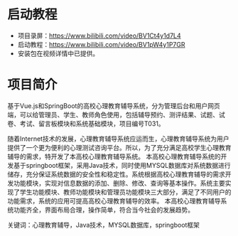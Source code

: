 # 启动教程

- 项目录屏：https://www.bilibili.com/video/BV1Ct4y1d7L4
- 启动教程：https://www.bilibili.com/video/BV1pW4y1P7GR
- 安装包在视频详情中已提供。


# 项目简介
基于Vue.js和SpringBoot的高校心理教育辅导系统，分为管理后台和用户网页端，可以给管理员、学生、教师角色使用，包括辅导预约、测评结果、试题、试卷、考试、留言板模块和系统基础模块，项目编号T031。

随着Internet技术的发展，心理教育辅导系统应运而生，心理教育辅导系统为用户提供了一个更为便利的心理测试咨询平台。所以，为了充分满足高校学生心理教育辅导的需求，特开发了本高校心理教育辅导系统。
本高校心理教育辅导系统的开发基于springboot框架，采用Java技术，同时使用MYSQL数据库对系统数据进行储存，充分保证系统数据的安全性和稳定性。系统根据高校心理教育辅导的需求开发功能模块，实现对信息数据的添加、删除、修改、查询等基本操作。系统主要实现了学生功能模块、教师功能模块和管理员功能模块三大部分，满足了不同用户的功能需求，系统的应用可提高高校心理教育辅导的效率。
本高校心理教育辅导系统功能齐全，界面布局合理，操作简单，符合当今社会的发展趋势。

关键词：心理教育辅导，Java技术，MYSQL数据库，springboot框架
